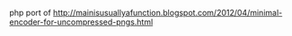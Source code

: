 php port of http://mainisusuallyafunction.blogspot.com/2012/04/minimal-encoder-for-uncompressed-pngs.html